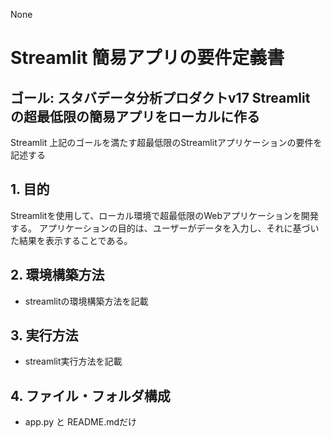 None

# Streamlit 簡易アプリの要件定義書

## ゴール: スタバデータ分析プロダクトv17 Streamlit の超最低限の簡易アプリをローカルに作る

Streamlit 
上記のゴールを満たす超最低限のStreamlitアプリケーションの要件を記述する

## 1. 目的
Streamlitを使用して、ローカル環境で超最低限のWebアプリケーションを開発する。
アプリケーションの目的は、ユーザーがデータを入力し、それに基づいた結果を表示することである。

## 2. 環境構築方法
- streamlitの環境構築方法を記載

## 3. 実行方法
- streamlit実行方法を記載

## 4. ファイル・フォルダ構成
- app.py と README.mdだけ